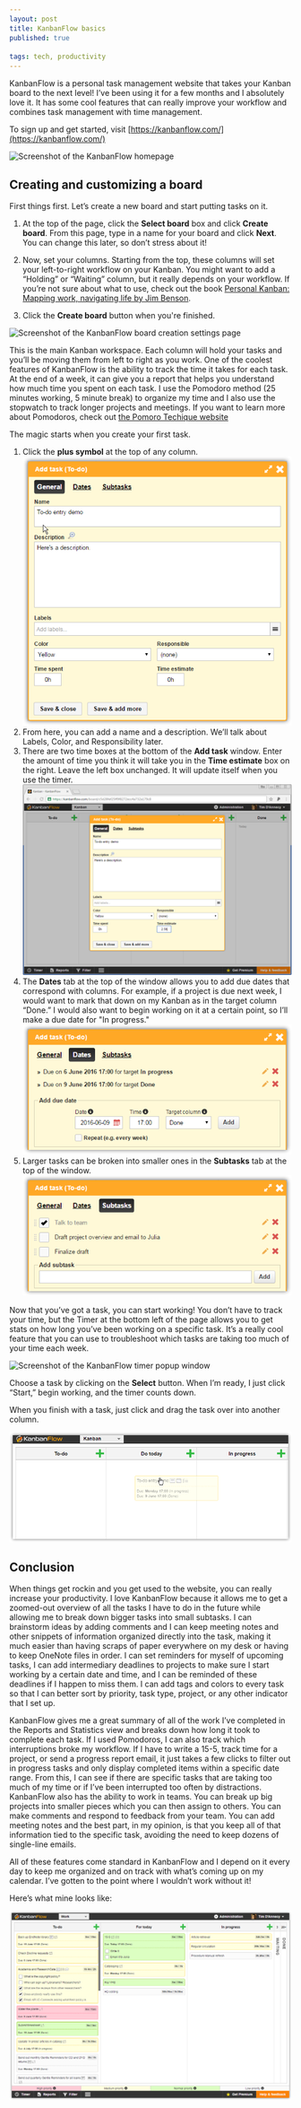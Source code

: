 ```yaml
---
layout: post
title: KanbanFlow basics
published: true

tags: tech, productivity
---
```


KanbanFlow is a personal task management website that takes your Kanban board to the next level! I’ve been using it for a few months and I absolutely love it. It has some cool features that can really improve your workflow and combines task management with time management. 

To sign up and get started, visit [https://kanbanflow.com/](https://kanbanflow.com/)

![Screenshot of the KanbanFlow homepage](/images/2016-07-19-KanbanFlow-homepage)

## Creating and customizing a board

First things first. Let’s create a new board and start putting tasks on it.

1. At the top of the page, click the **Select board** box and click **Create board**. From this page, type in a name for your board and click **Next**. You can change this later, so don’t stress about it!

1. Now, set your columns. Starting from the top, these columns will set your left-to-right workflow on your Kanban. You might want to add a “Holding” or “Waiting” column, but it really depends on your workflow. If you’re not sure about what to use, check out the book [Personal Kanban: Mapping work, navigating life by Jim Benson](https://www.amazon.com/Personal-Kanban-Mapping-Work-Navigating/dp/1453802266/). 

1. Click the **Create board** button when you're finished.

![Screenshot of the KanbanFlow board creation settings page](/inbox/2016-07-19-KanbanFlow-create-board.png)

This is the main Kanban workspace. Each column will hold your tasks and you’ll be moving them from left to right as you work. One of the coolest features of KanbanFlow is the ability to track the time it takes for each task. At the end of a week, it can give you a report that helps you understand how much time you spent on each task. I use the Pomodoro method (25 minutes working, 5 minute break) to organize my time and I also use the stopwatch to track longer projects and meetings. If you want to learn more about Pomodoros, check out [the Pomoro Techique website](http://pomodorotechnique.com/)

The magic starts when you create your first task.

1. Click the **plus symbol** at the top of any column. ![Screenshot of the KanbanFlow To-do entry popup window](/images/2016-07-19-KanbanFlow-To-do-entry.png)
2. From here, you can add a name and a description. We’ll talk about Labels, Color, and Responsibility later.
3. There are two time boxes at the bottom of the **Add task** window. Enter the amount of time you think it will take you in the **Time estimate** box on the right. Leave the left box unchanged. It will update itself when you use the timer. ![Screenshot of the KanbanFlow To-do entry popup window and focusing on the Time Estimate box](/images/2016-07-19-KanbanFlow-To-do-time-entry.png)
4. The **Dates** tab at the top of the window allows you to add due dates that correspond with columns. For example, if a project is due next week, I would want to mark that down on my Kanban as in the target column “Done.” I would also want to begin working on it at a certain point, so I’ll make a due date for "In progress." ![Screenshot of the KanbanFlow To-do entry popup window with the Dates tab selected](/images/2016-07-19-KanbanFlow-To-do-dates.png)
5. Larger tasks can be broken into smaller ones in the **Subtasks** tab at the top of the window. ![Screenshot of the KanbanFlow To-do entry popup window with the Dates tab selected](/images/2016-07-19-KanbanFlow-To-do-subtasks.png)

Now that you’ve got a task, you can start working! You don’t have to track your time, but the Timer at the bottom left of the page allows you to get stats on how long you’ve been working on a specific task. It’s a really cool feature that you can use to troubleshoot which tasks are taking too much of your time each week.

![Screenshot of the KanbanFlow timer popup window](/images/2016-07-19-2016-07-19-KanbanFlow-timer.png)

Choose a task by clicking on the **Select** button. When I’m ready, I just click “Start,” begin working, and the timer counts down.

When you finish with a task, just click and drag the task over into another column. 

![Screenshot of the KanbanFlow column workflow](/images/2016-07-19-KanbanFlow-task-drag.png)

## Conclusion

When things get rockin and you get used to the website, you can really increase your productivity. I love KanbanFlow because it allows me to get a zoomed-out overview of all the tasks I have to do in the future while allowing me to break down bigger tasks into small subtasks. I can brainstorm ideas by adding comments and I can keep meeting notes and other snippets of information organized directly into the task, making it much easier than having scraps of paper everywhere on my desk or having to keep OneNote files in order. I can set reminders for myself of upcoming tasks, I can add intermediary deadlines to projects to make sure I start working by a certain date and time, and I can be reminded of these deadlines if I happen to miss them.  I can add tags and colors to every task so that I can better sort by priority, task type, project, or any other indicator that I set up. 

KanbanFlow gives me a great summary of all of the work I’ve completed in the Reports and Statistics view and breaks down how long it took to complete each task. If I used Pomodoros, I can also track which interruptions broke my workflow. If I have to write a 15-5, track time for a project, or send a progress report email, it just takes a few clicks to filter out in progress tasks and only display completed items within a specific date range. From this, I can see if there are specific tasks that are taking too much of my time or if I’ve been interrupted too often by distractions. KanbanFlow also has the ability to work in teams. You can break up big projects into smaller pieces which you can then assign to others. You can make comments and respond to feedback from your team. You can add meeting notes and the best part, in my opinion, is that you keep all of that information tied to the specific task, avoiding the need to keep dozens of single-line emails.

All of these features come standard in KanbanFlow and I depend on it every day to keep me organized and on track with what’s coming up on my calendar. I’ve gotten to the point where I wouldn’t work without it!

Here’s what mine looks like:

![Screenshot of my KanbanFlow board](/images/2016-07-19-KanbanFlow-mine.png)


















